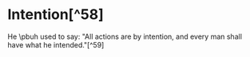 

# Intention[^58]

He \pbuh used to say: "All actions are by intention, and every man shall have what he intended."[^59]



